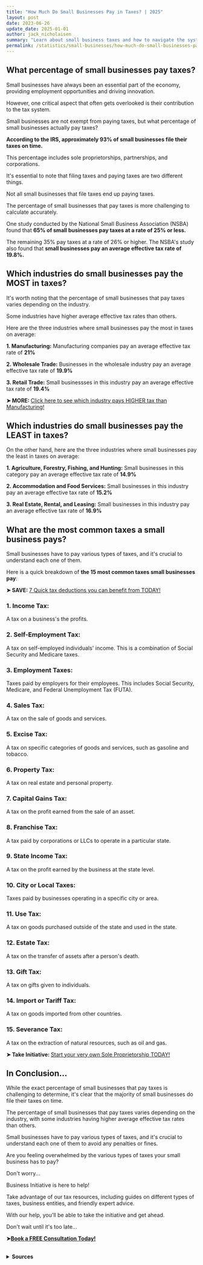 ```yaml
---
title: "How Much Do Small Businesses Pay in Taxes? | 2025"
layout: post
date: 2023-06-26
update_date: 2025-01-01
author: jack_nicholaisen
summary: "Learn about small business taxes and how to navigate the system with BusinessInitiative.com. Avoid penalties and fines."
permalink: /statistics/small-businesses/how-much-do-small-businesses-pay-in-taxes/
---
```


## What percentage of small businesses pay taxes?

Small businesses have always been an essential part of the economy, providing employment opportunities and driving innovation. 

However, one critical aspect that often gets overlooked is their contribution to the tax system. 

Small businesses are not exempt from paying taxes, but what percentage of small businesses actually pay taxes?

**According to the IRS, approximately 93% of small businesses file their taxes on time.** 

This percentage includes sole proprietorships, partnerships, and corporations. 

It's essential to note that filing taxes and paying taxes are two different things.

Not all small businesses that file taxes end up paying taxes. 

The percentage of small businesses that pay taxes is more challenging to calculate accurately.

One study conducted by the National Small Business Association (NSBA) found that **65% of small businesses pay taxes at a rate of 25% or less.** 

The remaining 35% pay taxes at a rate of 26% or higher. The NSBA's study also found that **small businesses pay an average effective tax rate of 19.8%.**

## Which industries do small businesses pay the MOST in taxes?

It's worth noting that the percentage of small businesses that pay taxes varies depending on the industry. 

Some industries have higher average effective tax rates than others. 

Here are the three industries where small businesses pay the most in taxes on average:

**1.  Manufacturing:** Manufacturing companies pay an average effective tax rate of **21%**

**2.  Wholesale Trade:** Businesses in the wholesale industry pay an average effective tax rate of **19.9%**

**3.  Retail Trade:** Small businessses in this industry pay an average effective tax rate of **19.4%**

<p><b>➤ MORE: </b> <a href="https://www.businessinitiative.org/statistics/small-businesses/average-tax-rate/">Click here to see which industry pays HIGHER tax than Manufacturing!</a></p>

## Which industries do small businesses pay the LEAST in taxes?

On the other hand, here are the three industries where small businesses pay the least in taxes on average:

**1.  Agriculture, Forestry, Fishing, and Hunting:** Small businesses in this category pay an average effective tax rate of **14.9%**

**2.  Accommodation and Food Services:** Small businesses in this industry pay an average effective tax rate of **15.2%**

**3.  Real Estate, Rental, and Leasing:** Small businesses in this industry pay an average effective tax rate of **16.9%**

## What are the most common taxes a small business pays?

Small businesses have to pay various types of taxes, and it's crucial to understand each one of them. 

Here is a quick breakdown of **the 15 most common taxes small businesses pay**:

<p><b>➤ SAVE: </b> <a href="https://www.businessinitiative.org/statistics/small-businesses/tax-deductions/">7 Quick tax deductions you can benefit from TODAY!</a></p>

### 1.  Income Tax:

A tax on a business's the profits.

### 2.  Self-Employment Tax: 

A tax on self-employed individuals' income. This is a combination of Social Security and Medicare taxes.

### 3.  Employment Taxes: 

Taxes paid by employers for their employees. This includes Social Security, Medicare, and Federal Unemployment Tax (FUTA).

### 4.  Sales Tax: 

A tax on the sale of goods and services.

### 5.  Excise Tax: 

A tax on specific categories of goods and services, such as gasoline and tobacco.

### 6.  Property Tax: 

A tax on real estate and personal property.

### 7.  Capital Gains Tax: 

A tax on the profit earned from the sale of an asset.

### 8.  Franchise Tax: 

A tax paid by corporations or LLCs to operate in a particular state.

### 9.  State Income Tax: 

A tax on the profit earned by the business at the state level.

### 10. City or Local Taxes: 

Taxes paid by businesses operating in a specific city or area.

### 11. Use Tax: 

A tax on goods purchased outside of the state and used in the state.

### 12. Estate Tax: 

A tax on the transfer of assets after a person's death.

### 13. Gift Tax: 

A tax on gifts given to individuals.

### 14. Import or Tariff Tax: 

A tax on goods imported from other countries.

### 15. Severance Tax: 

A tax on the extraction of natural resources, such as oil and gas.

<p><b>➤ Take Initiative: </b> <a href="https://www.businessinitiative.org/sole-proprietorship/examples/" target="_blank"> Start your very own Sole Proprietorship TODAY!</a></p>

## In Conclusion... 

While the exact percentage of small businesses that pay taxes is challenging to determine, it's clear that the majority of small businesses do file their taxes on time. 

The percentage of small businesses that pay taxes varies depending on the industry, with some industries having higher average effective tax rates than others. 

Small businesses have to pay various types of taxes, and it's crucial to understand each one of them to avoid any penalties or fines.

Are you feeling overwhelmed by the various types of taxes your small business has to pay? 

Don't worry...

Business Initiative is here to help! 

Take advantage of our tax resources, including guides on different types of taxes, business entities, and friendly expert advice. 

With our help, you'll be able to take the initiative and get ahead.  

Don't wait until it's too late...

<p>
<b>➤<a href="https://calendly.com/businessinitiative/30-minute-consultation-call" target="_blank">Book a FREE  Consultation Today!</a></b>
</p>

<br>
<details>
<summary><b>Sources</b></summary>
<br>
<ul>
    <li><a href="https://www.irs.gov/statistics/irs-taxpayer-compliance-and-burden-research">IRS</a></li>
    <li><a href="https://www.nsba.biz/surveys">National Small Business Association: 2023 Economic Report and 2018 Mid-Year Economic Report</a></li>
    <li><a href="https://www.sba.gov/federal-tax-responsibilities">Small Business Administration</a></li>
</ul>
</details>

